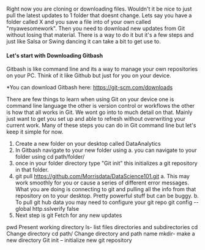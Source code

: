 Right now you are cloning or downloading files. Wouldn't it be nice to just pull the latest updates to 1 folder that doesnt change. 
Lets say you have a folder called X and you save a file into of your own called "myawesomework". Then you need to download new updates
from Git without losing that material. There is a way to do it but it's a few steps and just like Salsa or Swing dancing it can take a bit
to get use to. 

#### Let's start with Downloading Gitbash
Gitbash is like command line and its a way to manage your own repositories on your PC. Think of it like Github but just for you on your device.

*You can download Gitbash here:
https://git-scm.com/downloads

There are few things to learn when using Git on your device one is command line language the other is version control or workflows the other is 
how that all works in Git. 
We wont go into to much detail on that. Mainly just want to get you set up and able to refresh without overwriting your current work. 
Many of these steps you can do in Git command line but let's keep it simple for now. 

1. Create a new folder on your desktop called DataAnalytics
2. In Gitbash navigate to your new folder using 
  a. you can navigate to your folder using cd path/folder/ 
3. once in your folder directory type "Git init" this initializes a git repository in that folder.
4. git pull https://github.com/Morrisdata/DataScience101.git
  a. This may work smoothly for you or cause a series of different error messages. What you are doing is connecting to git and pulling      all the info from that repository on to your desktop. Pretty powerful stuff but can be buggy. 
  b. To pull git hub data you may need to configure your git repo
     git config --global http.sslverify false
5. Next step is  git Fetch for any new updates
  

pwd  Present working directory
ls-      list files directories and subdirectories
cd     Change directory
cd path/  Change directory and path name
mkdir- make a new directory
Git init – initialize new git repository




